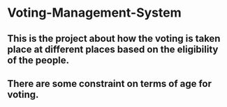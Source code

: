 # Voting-Management-System
## This is the project about how the voting is taken place at different places based on the eligibility of the people.
## There are some constraint on terms of age for voting.
